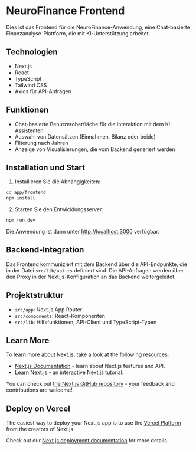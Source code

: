 # NeuroFinance Frontend

Dies ist das Frontend für die NeuroFinance-Anwendung, eine Chat-basierte Finanzanalyse-Plattform, die mit KI-Unterstützung arbeitet.

## Technologien

- Next.js
- React
- TypeScript
- Tailwind CSS
- Axios für API-Anfragen

## Funktionen

- Chat-basierte Benutzeroberfläche für die Interaktion mit dem KI-Assistenten
- Auswahl von Datensätzen (Einnahmen, Bilanz oder beide)
- Filterung nach Jahren
- Anzeige von Visualisierungen, die vom Backend generiert werden

## Installation und Start

1. Installieren Sie die Abhängigkeiten:

```bash
cd app/frontend
npm install
```

2. Starten Sie den Entwicklungsserver:

```bash
npm run dev
```

Die Anwendung ist dann unter [http://localhost:3000](http://localhost:3000) verfügbar.

## Backend-Integration

Das Frontend kommuniziert mit dem Backend über die API-Endpunkte, die in der Datei `src/lib/api.ts` definiert sind. Die API-Anfragen werden über den Proxy in der Next.js-Konfiguration an das Backend weitergeleitet.

## Projektstruktur

- `src/app`: Next.js App Router
- `src/components`: React-Komponenten
- `src/lib`: Hilfsfunktionen, API-Client und TypeScript-Typen

## Learn More

To learn more about Next.js, take a look at the following resources:

- [Next.js Documentation](https://nextjs.org/docs) - learn about Next.js features and API.
- [Learn Next.js](https://nextjs.org/learn) - an interactive Next.js tutorial.

You can check out [the Next.js GitHub repository](https://github.com/vercel/next.js) - your feedback and contributions are welcome!

## Deploy on Vercel

The easiest way to deploy your Next.js app is to use the [Vercel Platform](https://vercel.com/new?utm_medium=default-template&filter=next.js&utm_source=create-next-app&utm_campaign=create-next-app-readme) from the creators of Next.js.

Check out our [Next.js deployment documentation](https://nextjs.org/docs/app/building-your-application/deploying) for more details.
